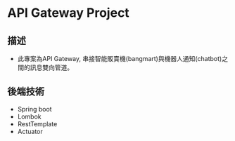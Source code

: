 # API Gateway Project

## 描述

- 此專案為API Gateway, 串接智能販賣機(bangmart)與機器人通知(chatbot)之間的訊息雙向管道。

## 後端技術

- Spring boot
- Lombok 
- RestTemplate
- Actuator


